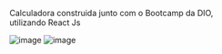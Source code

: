 
Calculadora construida junto com o Bootcamp da DIO, <br/>
utilizando React Js 






 ![image](https://user-images.githubusercontent.com/87919798/202787029-64dba274-ecef-4e0f-be93-3bdf054ae21d.png) ![image](https://user-images.githubusercontent.com/87919798/202792686-55b82756-04c0-466b-8d66-7026f6520826.png)



